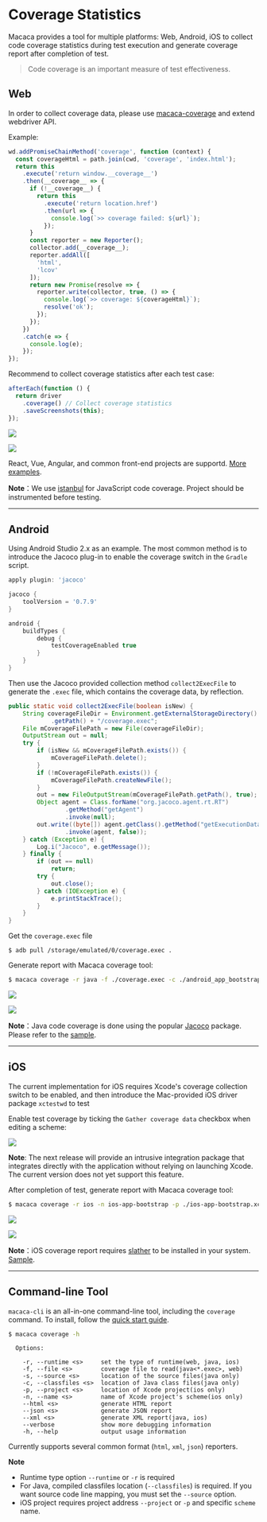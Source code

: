 # Coverage Statistics

Macaca provides a tool for multiple platforms: Web, Android, iOS to collect code coverage statistics during test execution and generate coverage report after completion of test.

> Code coverage is an important measure of test effectiveness.

## Web

In order to collect coverage data, please use [macaca-coverage](//github.com/macacajs/macaca-coverage) and extend webdriver API.

Example:

```javascript
wd.addPromiseChainMethod('coverage', function (context) {
  const coverageHtml = path.join(cwd, 'coverage', 'index.html');
  return this
    .execute('return window.__coverage__')
    .then(__coverage__ => {
      if (!__coverage__) {
        return this
          .execute('return location.href')
          .then(url => {
            console.log(`>> coverage failed: ${url}`);
          });
      }
      const reporter = new Reporter();
      collector.add(__coverage__);
      reporter.addAll([
        'html',
        'lcov'
      ]);
      return new Promise(resolve => {
        reporter.write(collector, true, () => {
          console.log(`>> coverage: ${coverageHtml}`);
          resolve('ok');
        });
      });
    })
    .catch(e => {
      console.log(e);
    });
});
```

Recommend to collect coverage statistics after each test case:

```javascript
afterEach(function () {
  return driver
    .coverage()	// Collect coverage statistics
    .saveScreenshots(this);
});
```

![](/assets/6d308bd9gy1forkepibstj21kw0r6gta.jpg)

![](/assets/6d308bd9gy1forl1pd99pj211x0rtgrt.jpg)

React, Vue, Angular, and common front-end projects are supportd. [More examples](//github.com/macacajs/awesome-macaca#coverage).

**Note**：We use [istanbul](//github.com/gotwarlost/istanbul) for JavaScript code coverage. Project should be instrumented before testing.

---

## Android

Using Android Studio 2.x as an example. The most common method is to introduce the Jacoco plug-in to enable the coverage switch in the `Gradle` script.

```gradle
apply plugin: 'jacoco'

jacoco {
    toolVersion = '0.7.9'
}

android {
    buildTypes {
        debug {
            testCoverageEnabled true
        }
    }
}
```

Then use the Jacoco provided collection method `collect2ExecFile` to generate the `.exec` file, which contains the coverage data, by reflection.

```java
public static void collect2ExecFile(boolean isNew) {
    String coverageFileDir = Environment.getExternalStorageDirectory()
            .getPath() + "/coverage.exec";
    File mCoverageFilePath = new File(coverageFileDir);
    OutputStream out = null;
    try {
        if (isNew && mCoverageFilePath.exists()) {
            mCoverageFilePath.delete();
        }
        if (!mCoverageFilePath.exists()) {
            mCoverageFilePath.createNewFile();
        }
        out = new FileOutputStream(mCoverageFilePath.getPath(), true);
        Object agent = Class.forName("org.jacoco.agent.rt.RT")
                .getMethod("getAgent")
                .invoke(null);
        out.write((byte[]) agent.getClass().getMethod("getExecutionData", boolean.class)
                .invoke(agent, false));
    } catch (Exception e) {
        Log.i("Jacoco", e.getMessage());
    } finally {
        if (out == null)
            return;
        try {
            out.close();
        } catch (IOException e) {
            e.printStackTrace();
        }
    }
}
```

Get the `coverage.exec` file

```
$ adb pull /storage/emulated/0/coverage.exec .
```

Generate report with Macaca coverage tool:

```bash
$ macaca coverage -r java -f ./coverage.exec -c ./android_app_bootstrap/build/intermediates/classes/debug -s ./android_app_bootstrap/src/main/java --html ./reporter
```
![](/assets/6d308bd9gy1forl1qm602j21kw0sn15x.jpg)

![](/assets/6d308bd9gy1forl1qxn7ij21kw16zkam.jpg)

**Note**：Java code coverage is done using the popular [Jacoco]((//github.com/jacoco/jacoco)) package. Please refer to the [sample](//github.com/macacajs/awesome-macaca#coverage).

---

## iOS

The current implementation for iOS requires Xcode's coverage collection switch to be enabled, and then introduce the Mac-provided iOS driver package `xctestwd` to test

Enable test coverage by ticking the `Gather coverage data` checkbox when editing a scheme:

![](/assets/6d308bd9gy1forlbdrx66j20ow0e0q55.jpg)

**Note**: The next release will provide an intrusive integration package that integrates directly with the application without relying on launching Xcode. The current version does not yet support this feature.

After completion of test, generate report with Macaca coverage tool:

```bash
$ macaca coverage -r ios -n ios-app-bootstrap -p ./ios-app-bootstrap.xcodeproj --html ./reporter
```

![](/assets/6d308bd9gy1forlgyhm6tj21030ok78y.jpg)

![](/assets/6d308bd9gy1forlgyonr0j21030ok79b.jpg)

**Note**：iOS coverage report requires [slather](//github.com/SlatherOrg/slather) to be installed in your system. [Sample](//github.com/macacajs/awesome-macaca#coverage).

---

## Command-line Tool

`macaca-cli` is an all-in-one command-line tool, including the `coverage` command. To install, follow the [quick start guide](./quick-start).

```bash
$ macaca coverage -h
```

```
  Options:

    -r, --runtime <s>     set the type of runtime(web, java, ios)
    -f, --file <s>        coverage file to read(java<*.exec>, web)
    -s, --source <s>      location of the source files(java only)
    -c, --classfiles <s>  location of Java class files(java only)
    -p, --project <s>     location of Xcode project(ios only)
    -n, --name <s>        name of Xcode project's scheme(ios only)
    --html <s>            generate HTML report
    --json <s>            generate JSON report
    --xml <s>             generate XML report(java, ios)
    --verbose             show more debugging information
    -h, --help            output usage information
```

Currently supports several common format (`html`, `xml`, `json`) reporters.

**Note**

- Runtime type option `--runtime` or `-r` is required
- For Java, compiled classfiles location (`--classfiles`) is required. If you want source code line mapping, you must set the `--source` option.
- iOS project requires project address `--project` or `-p` and specific `scheme` name.
